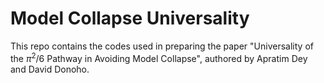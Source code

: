 # Model Collapse Universality

This repo contains the codes used in preparing the paper "Universality of the $\pi^2/6$ Pathway in Avoiding Model Collapse", authored by Apratim Dey and David Donoho.

